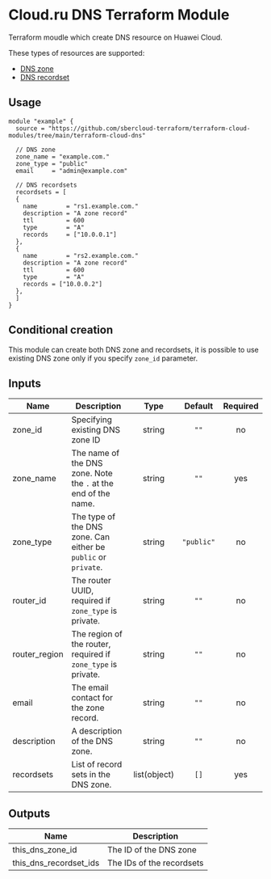 # Cloud.ru DNS Terraform Module

Terraform moudle which create DNS resource on Huawei Cloud.

These types of resources are supported:

* [DNS zone](https://registry.terraform.io/providers/sbercloud-terraform/sbercloud/latest/docs/resources/dns_zone)
* [DNS recordset](https://registry.terraform.io/providers/sbercloud-terraform/sbercloud/latest/docs/resources/dns_recordset)

## Usage

```hcl
module "example" {
  source = "https://github.com/sbercloud-terraform/terraform-cloud-modules/tree/main/terraform-cloud-dns"

  // DNS zone
  zone_name = "example.com."
  zone_type = "public"
  email     = "admin@example.com"

  // DNS recordsets
  recordsets = [
  {
    name        = "rs1.example.com."
    description = "A zone record"
    ttl         = 600
    type        = "A"
    records     = ["10.0.0.1"]
  },
  {
    name        = "rs2.example.com."
    description = "A zone record"
    ttl         = 600
    type        = "A"
    records = ["10.0.0.2"]
  },
  ]
}
```

## Conditional creation

This module can create both DNS zone and recordsets, it is possible to use existing DNS zone only if you
specify `zone_id` parameter.

## Inputs

| Name | Description | Type | Default | Required |
|------|-------------|:----:|:-----:|:-----:|
| zone_id | Specifying existing DNS zone ID | string | `""` | no  |
| zone_name | The name of the DNS zone. Note the `.` at the end of the name. | string  | `""`  | yes  |
| zone_type | The type of the DNS zone. Can either be `public` or `private`. | string  | `"public"`  | no  |
| router_id | The router UUID, required if `zone_type` is private. | string  | `""`  | no  |
| router_region | The region of the router, required if `zone_type` is private. | string  | `""`  | no  |
| email | The email contact for the zone record. | string  | `""`  | no  |
| description | A description of the DNS zone. | string  | `""`  | no  |
| recordsets  | List of record sets in the DNS zone. | list(object)  | `[]`  | yes  |


## Outputs

| Name | Description |
|------|-------------|
| this_dns_zone_id | The ID of the DNS zone |
| this_dns_recordset_ids | The IDs of the recordsets |
